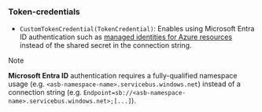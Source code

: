  ### Token-credentials

 * `CustomTokenCredential(TokenCredential)`: Enables using Microsoft Entra ID authentication such as [managed identities for Azure resources](https://docs.microsoft.com/en-us/azure/service-bus-messaging/service-bus-managed-service-identity) instead of the shared secret in the connection string.

> [!NOTE]
> **Microsoft Entra ID** authentication requires a fully-qualified namespace usage (e.g. `<asb-namespace-name>.servicebus.windows.net`) instead of a connection string (e.g. `Endpoint=sb://<asb-namespace-name>.servicebus.windows.net>;[...]`).
